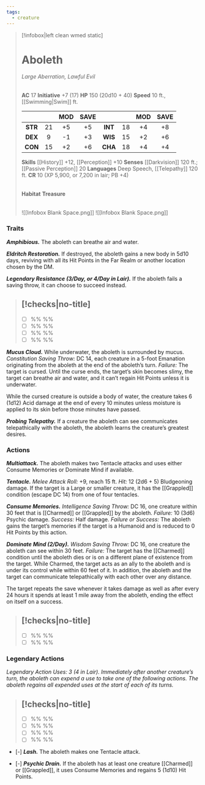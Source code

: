 ```yaml
---
tags:
  - creature
---
```


> [!infobox|left clean wmed static]
> # Aboleth
> *Large Aberration, Lawful Evil*
> 
> | |
> | - |
> **AC** 17 **Initiative** +7 (17)
> **HP** 150 (20d10 + 40)
> **Speed** 10 ft., [[Swimming|Swim]]  ft.
> 
> | | | MOD | SAVE | | | MOD | SAVE |
> | :-: | :-: | :-: | :-: | :-: | :-: | :-: | :-: |
> | **STR** | 21 | +5 | +5 | **INT** | 18 | +4 | +8 | 
> | **DEX** | 9 | -1 | +3 | **WIS** | 15 | +2 | +6 |
> | **CON** | 15 | +2 | +6 | **CHA** | 18 | +4 | +4 |
> **Skills** [[History]] +12, [[Perception]] +10
> **Senses** [[Darkvision]] 120 ft.; [[Passive Perception]] 20
> **Languages** Deep Speech, [[Telepathy]] 120 ft.
> **CR** 10 (XP 5,900, or 7,200 in lair; PB +4)
> 
> | |
> | - |
> **Habitat**
> **Treasure**
> 
> | |
> | - |
> ![[Infobox Blank Space.png]]
> ![[Infobox Blank Space.png]]

### Traits
***Amphibious.*** The aboleth can breathe air and water.
 
***Eldritch Restoration.*** If destroyed, the aboleth gains a new body in 5d10 days, reviving with all its Hit Points in the Far Realm or another location chosen by the DM.

 ***Legendary Resistance (3/Day, or 4/Day in Lair).*** If the aboleth fails a saving throw, it can choose to succeed instead.
> [!checks|no-title]
> -
>  - [ ] %% %%
>  - [ ] %% %%
>  - [ ] %% %%
>  - [ ] %% %%
 
***Mucus Cloud.*** While underwater, the aboleth is surrounded by mucus. *Constitution Saving Throw:* DC 14, each creature in a 5-foot Emanation originating from the aboleth at the end of the aboleth’s turn. *Failure:* The target is cursed. Until the curse ends, the target’s skin becomes slimy, the target can breathe air and water, and it can’t regain Hit Points unless it is underwater.

While the cursed creature is outside a body of water, the creature takes 6 (1d12) Acid damage at the end of every 10 minutes unless moisture is applied to its skin before those minutes have passed.

***Probing Telepathy.*** If a creature the aboleth can see communicates telepathically with the aboleth, the aboleth learns the creature’s greatest desires.

### Actions
***Multiattack.*** The aboleth makes two Tentacle attacks and uses either Consume Memories or Dominate Mind if available.

***Tentacle.*** *Melee Attack Roll:* +9, reach 15 ft. *Hit:* 12 (2d6 + 5) Bludgeoning damage. If the target is a Large or smaller creature, it has the [[Grappled]] condition (escape DC 14) from one of four tentacles.

***Consume Memories.*** *Intelligence Saving Throw:* DC 16, one creature within 30 feet that is [[Charmed]] or [[Grappled]] by the aboleth. *Failure:* 10 (3d6) Psychic damage. *Success:* Half damage. *Failure or Success:* The aboleth gains the target’s memories if the target is a Humanoid and is reduced to 0 Hit Points by this action.

***Dominate Mind (2/Day).*** *Wisdom Saving Throw:* DC 16, one creature the aboleth can see within 30 feet. *Failure:* The target has the [[Charmed]] condition until the aboleth dies or is on a different plane of existence from the target. While Charmed, the target acts as an ally to the aboleth and is under its control while within 60 feet of it. In addition, the aboleth and the target can communicate telepathically with each other over any distance.

The target repeats the save whenever it takes damage as well as after every 24 hours it spends at least 1 mile away from the aboleth, ending the effect on itself on a success.
> [!checks|no-title]
> -
>  - [ ] %% %%
>  - [ ] %% %%
### Legendary Actions
*Legendary Action Uses: 3 (4 in Lair). Immediately after another creature’s turn, the aboleth can expend a use to take one of the following actions. The aboleth regains all expended uses at the start of each of its turns.*
> [!checks|no-title]
> -
>  - [ ] %% %%
>  - [ ] %% %%
>  - [ ] %% %%
>  - [ ] %% %%

- [-] ***Lash.*** The aboleth makes one Tentacle attack.

- [-] ***Psychic Drain.*** If the aboleth has at least one creature [[Charmed]] or [[Grappled]], it uses Consume Memories and regains 5 (1d10) Hit Points.